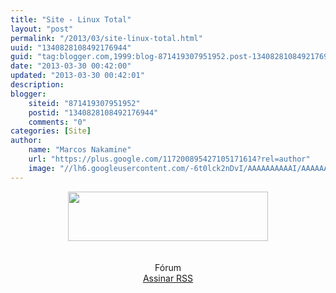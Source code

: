 ```yaml
---
title: "Site - Linux Total"
layout: "post"
permalink: "/2013/03/site-linux-total.html"
uuid: "1340828108492176944"
guid: "tag:blogger.com,1999:blog-871419307951952.post-1340828108492176944"
date: "2013-03-30 00:42:00"
updated: "2013-03-30 00:42:01"
description: 
blogger:
    siteid: "871419307951952"
    postid: "1340828108492176944"
    comments: "0"
categories: [Site]
author: 
    name: "Marcos Nakamine"
    url: "https://plus.google.com/117200895427105171614?rel=author"
    image: "//lh6.googleusercontent.com/-6t0lck2nDvI/AAAAAAAAAAI/AAAAAAAAOBw/_9ON3AiIr48/s32-c/photo.jpg"
---
```


<div class="css-full-post-content js-full-post-content">
<div class="separator" style="clear: both; text-align: center;"><a href="http://www.linuxtotal.org/" target="_blank"><img border="0" height="79" src="http://4.bp.blogspot.com/--H4YawfeKdw/UT_LTE1LEcI/AAAAAAAANkA/FJSlr0SqLyI/s320/linuxtotal.png" width="320" /></a></div><br /><div style="text-align: center;">&nbsp;</div><div style="text-align: center;">Fórum</div><div style="text-align: center;"><a href="http://www.linuxtotal.org/feed.php" target="_blank">Assinar RSS</a></div>
</div>